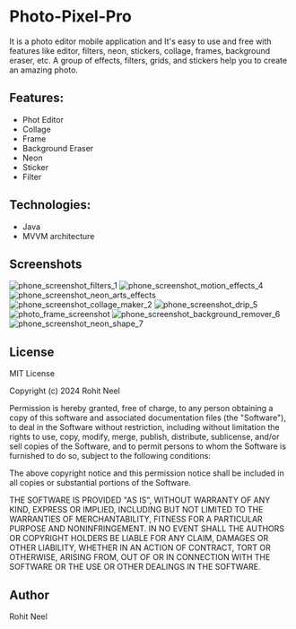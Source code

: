 # Photo-Pixel-Pro
It is a photo editor mobile application and It's easy to use and free with features like editor, filters, neon, stickers, collage, frames, background eraser, etc. A group of effects, filters, grids, and stickers help you to create an amazing photo.
## Features:
<ul dir="auto">
<li>Phot Editor</li>
<li>Collage</li>
<li>Frame</li>
<li>Background Eraser</li>
<li>Neon</li>
<li>Sticker</li>
<li>Filter</li>
</ul>
<h2 tabindex="-1" dir="auto"><a class="anchor" aria-hidden="true" tabindex="-1" href="#technologies"></a>Technologies:</h2>
<ul dir="auto">
<li>Java</li>
<li>MVVM architecture</li>
</ul>

## Screenshots
![phone_screenshot_filters_1](https://github.com/rohitneel1234/Photo-Pixel-Pro/assets/25216392/7b22383b-a652-4162-8ce4-c394953dd0e7)
![phone_screenshot_motion_effects_4](https://github.com/rohitneel1234/Photo-Pixel-Pro/assets/25216392/bf1725e0-de25-41ad-8b41-a8b87c9287d1)
![phone_screenshot_neon_arts_effects](https://github.com/rohitneel1234/Photo-Pixel-Pro/assets/25216392/0ab51a8b-5325-47c6-ab34-999d4a76244b)
![phone_screenshot_collage_maker_2](https://github.com/rohitneel1234/Photo-Pixel-Pro/assets/25216392/6224448a-53eb-4db7-b9b7-957e3cee07f1)
![phone_screenshot_drip_5](https://github.com/rohitneel1234/Photo-Pixel-Pro/assets/25216392/cb8e7b29-0139-4022-8ed9-9c86924b3ad0)
![photo_frame_screenshot](https://github.com/rohitneel1234/Photo-Pixel-Pro/assets/25216392/a1fa9dcc-dd88-4c13-b003-3e175f6f332d)
![phone_screenshot_background_remover_6](https://github.com/rohitneel1234/Photo-Pixel-Pro/assets/25216392/b88b12bc-569c-43bf-95a4-2c0ea057e60d)
![phone_screenshot_neon_shape_7](https://github.com/rohitneel1234/Photo-Pixel-Pro/assets/25216392/934aab0f-40ed-48ee-aa88-1858b4abea6e)


## License
MIT License

Copyright (c) 2024 Rohit Neel

Permission is hereby granted, free of charge, to any person obtaining a copy
of this software and associated documentation files (the "Software"), to deal
in the Software without restriction, including without limitation the rights
to use, copy, modify, merge, publish, distribute, sublicense, and/or sell
copies of the Software, and to permit persons to whom the Software is
furnished to do so, subject to the following conditions:

The above copyright notice and this permission notice shall be included in all
copies or substantial portions of the Software.

THE SOFTWARE IS PROVIDED "AS IS", WITHOUT WARRANTY OF ANY KIND, EXPRESS OR
IMPLIED, INCLUDING BUT NOT LIMITED TO THE WARRANTIES OF MERCHANTABILITY,
FITNESS FOR A PARTICULAR PURPOSE AND NONINFRINGEMENT. IN NO EVENT SHALL THE
AUTHORS OR COPYRIGHT HOLDERS BE LIABLE FOR ANY CLAIM, DAMAGES OR OTHER
LIABILITY, WHETHER IN AN ACTION OF CONTRACT, TORT OR OTHERWISE, ARISING FROM,
OUT OF OR IN CONNECTION WITH THE SOFTWARE OR THE USE OR OTHER DEALINGS IN THE
SOFTWARE.

## Author
Rohit Neel
